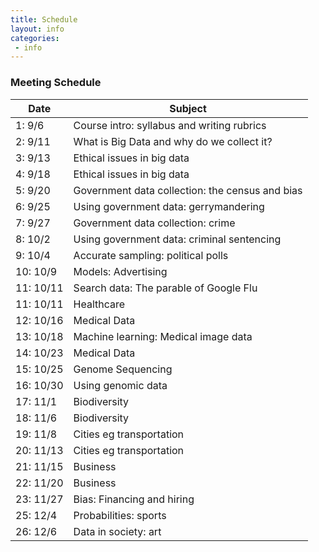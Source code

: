```yaml
---
title: Schedule
layout: info
categories:
 - info
---
```


### Meeting Schedule

Date | Subject 
 --- | ---  
1: 9/6 | Course intro: syllabus and writing rubrics
2: 9/11 | What is Big Data and why do we collect it? 
3: 9/13 | Ethical issues in big data 
4: 9/18 | Ethical issues in big data 
5: 9/20 | Government data collection: the census and bias
6: 9/25 | Using government data: gerrymandering 
7: 9/27 | Government data collection: crime
8: 10/2 | Using government data: criminal sentencing
9: 10/4 | Accurate sampling: political polls
10: 10/9 | Models: Advertising 
11: 10/11 | Search data: The parable of Google Flu 
11: 10/11 | Healthcare 
12: 10/16 | Medical Data 
13: 10/18 | Machine learning: Medical image data 
14: 10/23 | Medical Data
15: 10/25 | Genome Sequencing  
16: 10/30 | Using genomic data  
17: 11/1 | Biodiversity   
18: 11/6 | Biodiversity   
19: 11/8 |Cities eg transportation
20: 11/13 |Cities eg transportation
21: 11/15 | Business | Optimization 
22: 11/20 | Business | Optimization 
23: 11/27 | Bias: Financing and hiring 
25: 12/4 | Probabilities: sports |  
26: 12/6 | Data in society: art 


  
